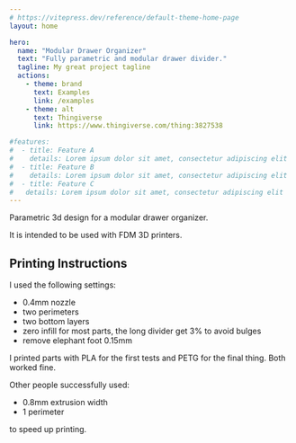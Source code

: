 ```yaml
---
# https://vitepress.dev/reference/default-theme-home-page
layout: home

hero:
  name: "Modular Drawer Organizer"
  text: "Fully parametric and modular drawer divider."
  tagline: My great project tagline
  actions:
    - theme: brand
      text: Examples
      link: /examples
    - theme: alt
      text: Thingiverse
      link: https://www.thingiverse.com/thing:3827538

#features:
#  - title: Feature A
#    details: Lorem ipsum dolor sit amet, consectetur adipiscing elit
#  - title: Feature B
#    details: Lorem ipsum dolor sit amet, consectetur adipiscing elit
#  - title: Feature C
#   details: Lorem ipsum dolor sit amet, consectetur adipiscing elit
---
```


Parametric 3d design for a modular drawer organizer.

It is intended to be used with FDM 3D printers.

## Printing Instructions

I used the following settings:

* 0.4mm nozzle
* two perimeters
* two bottom layers
* zero infill for most parts, the long divider get 3% to avoid bulges
* remove elephant foot 0.15mm

I printed parts with PLA for the first tests and PETG for the final thing. Both worked fine.

Other people successfully used:

* 0.8mm extrusion width
* 1 perimeter

to speed up printing.
